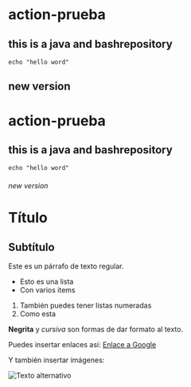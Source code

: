 # action-prueba

## this is a java and bashrepository

    echo "hello word"
    
## new version

# action-prueba

## this is a java and bashrepository

    echo "hello word"
    
###### new version

# Título

## Subtítulo

Este es un párrafo de texto regular.

- Esto es una lista
- Con varios ítems

1. También puedes tener listas numeradas
2. Como esta

**Negrita** y *cursiva* son formas de dar formato al texto.

Puedes insertar enlaces así: [Enlace a Google](https://www.google.com/)

Y también insertar imágenes:

![Texto alternativo](https://example.com/imagen.jpg)
